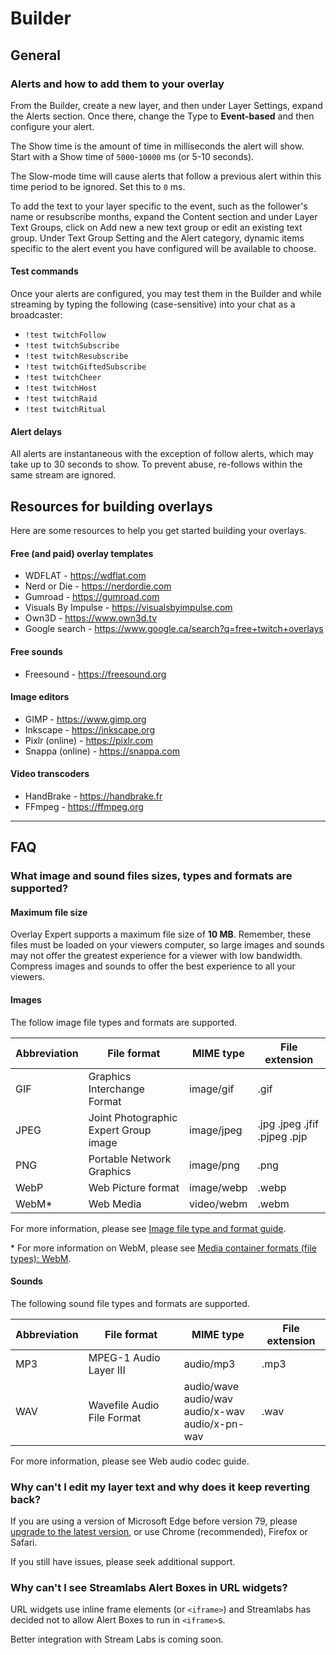# Builder

## General

### Alerts and how to add them to your overlay

From the Builder, create a new layer, and then under Layer Settings, expand the
Alerts section. Once there, change the Type to **Event-based** and then
configure your alert.

The Show time is the amount of time in milliseconds the alert will show. Start
with a Show time of `5000`-`10000` ms (or 5-10 seconds).

The Slow-mode time will cause alerts that follow a previous alert within this
time period to be ignored. Set this to `0` ms.

To add the text to your layer specific to the event, such as the follower's name
or resubscribe months, expand the Content section and under Layer Text Groups,
click on Add new a new text group or edit an existing text group. Under Text
Group Setting and the Alert category, dynamic items specific to the alert event
you have configured will be available to choose.

#### Test commands

Once your alerts are configured, you may test them in the Builder and while
streaming by typing the following (case-sensitive) into your chat as a
broadcaster:

- `!test twitchFollow`
- `!test twitchSubscribe`
- `!test twitchResubscribe`
- `!test twitchGiftedSubscribe`
- `!test twitchCheer`
- `!test twitchHost`
- `!test twitchRaid`
- `!test twitchRitual`

#### Alert delays

All alerts are instantaneous with the exception of follow alerts, which may take
up to 30 seconds to show. To prevent abuse, re-follows within the same stream
are ignored.

## Resources for building overlays

Here are some resources to help you get started building your overlays.

#### Free (and paid) overlay templates

- WDFLAT - https://wdflat.com
- Nerd or Die - https://nerdordie.com
- Gumroad - https://gumroad.com
- Visuals By Impulse - https://visualsbyimpulse.com
- Own3D - https://www.own3d.tv
- Google search - https://www.google.ca/search?q=free+twitch+overlays

#### Free sounds

- Freesound - https://freesound.org

#### Image editors

- GIMP - https://www.gimp.org
- Inkscape - https://inkscape.org
- Pixlr (online) - https://pixlr.com
- Snappa (online) - https://snappa.com

#### Video transcoders

- HandBrake - https://handbrake.fr
- FFmpeg - https://ffmpeg.org

---

## FAQ

### What image and sound files sizes, types and formats are supported?

#### Maximum file size

Overlay Expert supports a maximum file size of **10 MB**. Remember, these files
must be loaded on your viewers computer, so large images and sounds may not
offer the greatest experience for a viewer with low bandwidth. Compress images
and sounds to offer the best experience to all your viewers.

#### Images

The follow image file types and formats are supported.

| Abbreviation | File format                           | MIME type  | File extension               |
| ------------ | ------------------------------------- | ---------- | ---------------------------- |
| GIF          | Graphics Interchange Format           | image/gif  | .gif                         |
| JPEG         | Joint Photographic Expert Group image | image/jpeg | .jpg .jpeg .jfif .pjpeg .pjp |
| PNG          | Portable Network Graphics             | image/png  | .png                         |
| WebP         | Web Picture format                    | image/webp | .webp                        |
| WebM\*       | Web Media                             | video/webm | .webm                        |

For more information, please see
[Image file type and format guide](https://developer.mozilla.org/en-US/docs/Web/Media/Formats/Image_types).

\* For more information on WebM, please see
[Media container formats (file types): WebM](https://developer.mozilla.org/en-US/docs/Web/Media/Formats/Containers#WebM).

#### Sounds

The following sound file types and formats are supported.

| Abbreviation | File format                | MIME type                                                | File extension |
| ------------ | -------------------------- | -------------------------------------------------------- | -------------- |
| MP3          | MPEG-1 Audio Layer III     | audio/mp3                                                | .mp3           |
| WAV          | Wavefile Audio File Format | audio/wave<br>audio/wav<br>audio/x-wav<br>audio/x-pn-wav | .wav           |

For more information, please see Web audio codec guide.

### Why can't I edit my layer text and why does it keep reverting back?

If you are using a version of Microsoft Edge before version 79, please
[upgrade to the latest version](https://www.microsoft.com/edge), or use Chrome
(recommended), Firefox or Safari.

If you still have issues, please seek additional support.

### Why can't I see Streamlabs Alert Boxes in URL widgets?

URL widgets use inline frame elements (or `<iframe>`) and Streamlabs has decided
not to allow Alert Boxes to run in `<iframe>`s.

Better integration with Stream Labs is coming soon.
